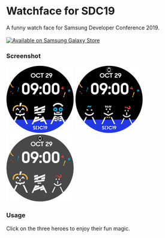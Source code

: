 # Watchface for SDC19 
A funny watch face for Samsung Developer Conference 2019.
<br><br> <a href="https://galaxy.store/sdc2019"><img src="https://img.samsungapps.com/seller/images/badges/galaxyStore/png_big/GalaxyStore_English.png" height="80" alt="Available on Samsung Galaxy Store" style="max-width: 100%; height: auto;"></a>

### Screenshot
<img src="screenshot1.png" width=180/> <img src="screenshot2.png" width=180/> <img src="screenshot3.png" width=180/>

### Usage

Click on the three heroes to enjoy their fun magic.
